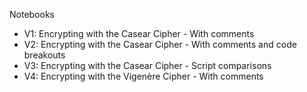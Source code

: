 Notebooks

* V1: Encrypting with the Casear Cipher - With comments
* V2: Encrypting with the Casear Cipher - With comments and code breakouts
* V3: Encrypting with the Casear Cipher - Script comparisons
* V4: Encrypting with the Vigenère Cipher - With comments

